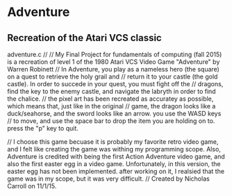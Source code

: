 # Adventure
Recreation of the Atari VCS classic
-----------------------------------

adventure.c
//
//  My Final Project for fundamentals of computing (fall 2015) is a recreation of level 1 of the 1980 Atari VCS Video Game "Adventure" by Warren Robinett
// In Adventure, you play as a nameless hero (the square) on a quest to retrieve the holy grail and
// return it to your castle (the gold castle).  In order to succede in your quest, you must fight off the
// dragons, find the key to the enemy castle, and navigate the labryth in order to find the chalice.
// the pixel art has been recreated as accuratey  as possible, which means that, just like in the original
// game, the dragon looks like a duck/seahorse, and the sword looks like an arrow. you use the WASD keys
// to move, and use the space bar to drop the item you are holding on to.  press the "p" key to quit.

// I choose this game becuase it is probably my favorite retro video game, and I felt like creating the game was withing my programming scope.  Also, Adventure is credited with being the first Action Adventure video game, and also the first easter egg in a video game.  Unfortunately, in this version, the easter egg has not been implemented.  after working on it, I realsied that the game was in my scope, but it was very difficult.
//  Created by Nicholas Carroll on 11/1/15.
